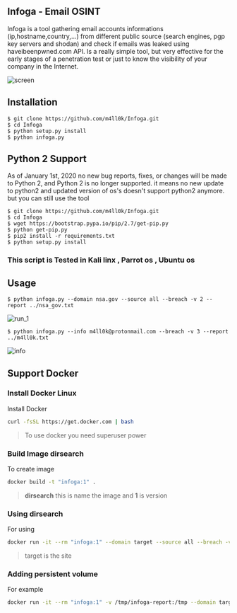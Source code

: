 ## Infoga - Email OSINT

Infoga is a tool gathering email accounts informations (ip,hostname,country,...) from different public source (search engines, pgp key servers and shodan) and check if emails was leaked using haveibeenpwned.com API. Is a really simple tool, but very effective for the early stages of a penetration test or just to know the visibility of your company in the Internet.

 ![screen](https://raw.githubusercontent.com/m4ll0k/Infoga/master/screen/main.png)

## Installation

```
$ git clone https://github.com/m4ll0k/Infoga.git
$ cd Infoga
$ python setup.py install
$ python infoga.py
```
## Python 2 Support 
As of January 1st, 2020 no new bug reports, fixes, or changes will be made to Python 2, and Python 2 is no longer supported.
it means no new update to python2 and updated version of os's doesn't support python2 anymore.
but you can still use the tool 
```
$ git clone https://github.com/m4ll0k/Infoga.git
$ cd Infoga
$ wget https://bootstrap.pypa.io/pip/2.7/get-pip.py
$ python get-pip.py
$ pip2 install -r requirements.txt
$ python setup.py install

```

### This script is Tested in Kali linx , Parrot os , Ubuntu os 

## Usage

```
$ python infoga.py --domain nsa.gov --source all --breach -v 2 --report ../nsa_gov.txt
```

![run_1](https://raw.githubusercontent.com/m4ll0k/Infoga/master/screen/run_2.png)


```
$ python infoga.py --info m4ll0k@protonmail.com --breach -v 3 --report ../m4ll0k.txt
```

![info](https://raw.githubusercontent.com/m4ll0k/Infoga/master/screen/image_5.png)


## Support Docker
### Install Docker Linux
Install Docker
```sh
curl -fsSL https://get.docker.com | bash
```
> To use docker you need superuser power

### Build Image dirsearch
To create image
```sh
docker build -t "infoga:1" .
```
> **dirsearch** this is name the image and **1** is version

### Using dirsearch
For using
```sh
docker run -it --rm "infoga:1" --domain target --source all --breach -v 2
```
> target is the site

### Adding persistent volume
For example
```sh
docker run -it --rm "infoga:1" -v /tmp/infoga-report:/tmp --domain target --source all --breach -v 2 --report /tmp/report.txt
```

